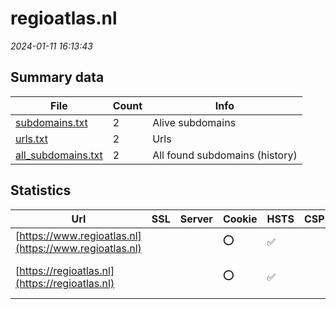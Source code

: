 # regioatlas.nl
*2024-01-11 16:13:43*
## Summary data
| File       | Count | Info |
|------------|-------|------|
|[subdomains.txt](/data/regioatlas.nl/subdomains.txt)|2|Alive subdomains|
|[urls.txt](/data/regioatlas.nl/urls.txt)|2|Urls|
|[all_subdomains.txt](/data/regioatlas.nl/all_subdomains.txt)|2|All found subdomains (history)|
## Statistics
| Url | SSL | Server | Cookie | HSTS | CSP | XFO | XXP | RP | Tech |Title |
|------------|-------|------|------|------|------|------|------|------|------|------|
|[https://www.regioatlas.nl](https://www.regioatlas.nl)| ||:o: |:white_check_mark: | | | | :white_check_mark: |HSTS PHP|Home - RegioAtla...|
|[https://regioatlas.nl](https://regioatlas.nl)| ||:o: |:white_check_mark: | | | | :white_check_mark: |HSTS|301 Moved Perman...|